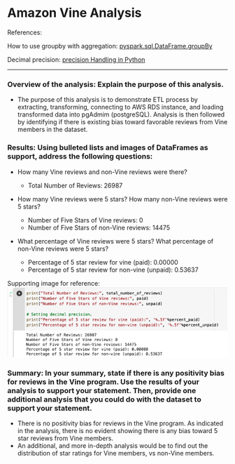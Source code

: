 # Amazon Vine Analysis

References:

How to use groupby with aggregation: [pyspark.sql.DataFrame.groupBy](https://spark.apache.org/docs/latest/api/python/reference/api/pyspark.sql.DataFrame.groupBy.html)

Decimal precision: [precision Handling in Python
](https://www.geeksforgeeks.org/precision-handling-python/)

---

### Overview of the analysis: Explain the purpose of this analysis.
- The purpose of this analysis is to demonstrate ETL process by extracting, transforming, connecting to AWS RDS instance, and loading transformed data into pgAdmim (postgreSQL). Analysis is then followed by identifying if there is existing bias toward favorable reviews from Vine members in the dataset. 

### Results: Using bulleted lists and images of DataFrames as support, address the following questions:

- How many Vine reviews and non-Vine reviews were there?
  - Total Number of Reviews: 26987

- How many Vine reviews were 5 stars? How many non-Vine reviews were 5 stars?
  - Number of Five Stars of Vine reviews: 0
  - Number of Five Stars of non-Vine reviews: 14475 

- What percentage of Vine reviews were 5 stars? What percentage of non-Vine reviews were 5 stars?
  - Percentage of 5 star review for vine (paid): 0.00000
  - Percentage of 5 star review for non-vine (unpaid): 0.53637

Supporting image for reference:
![image](resource/image.png)

### Summary: In your summary, state if there is any positivity bias for reviews in the Vine program. Use the results of your analysis to support your statement. Then, provide one additional analysis that you could do with the dataset to support your statement.
- There is no positivity bias for reviews in the Vine program. As indicated in the analysis, there is no evident showing there is any bias toward 5 star reviews from Vine members.  
- An additional, and more in-depth analysis would be to find out the distribution of star ratings for Vine members, vs non-Vine members. 